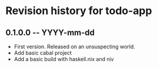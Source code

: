 # Revision history for todo-app

## 0.1.0.0 -- YYYY-mm-dd

* First version. Released on an unsuspecting world.
* Add basic cabal project
* Add a basic build with haskell.nix and niv
